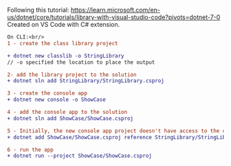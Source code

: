 Following this tutorial:
https://learn.microsoft.com/en-us/dotnet/core/tutorials/library-with-visual-studio-code?pivots=dotnet-7-0
<br/>
Created on VS Code with C# extension.
<br/>
```diff
On CLI:<br/>
1 - create the class library project 

+ dotnet new classlib -o StringLibrary
// -o specified the location to place the output

2- add the library project to the solution 
+ dotnet sln add StringLibrary/StringLibrary.csproj

3 - create the console app 
+ dotnet new console -o ShowCase

4 - add the console app to the solution 
+ dotnet sln add ShowCase/ShowCase.csproj

5 - Initially, the new console app project doesn't have access to the class library. To allow it to call methods in the class library, create a project reference to the class library project.
+ dotnet add ShowCase/ShowCase.csproj reference StringLibrary/StringLibrary.csproj

6 - run the app 
+ dotnet run --project ShowCase/ShowCase.csproj 
```
